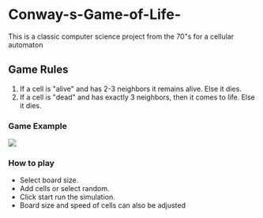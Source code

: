 # Conway-s-Game-of-Life-
This is a classic computer science project from the 70"s for a cellular automaton 


## Game Rules 

1.  If a cell is "alive" and has 2-3 neighbors it remains alive. Else it dies.
2. If a cell is "dead" and has exactly 3 neighbors, then it comes to life. Else it dies.

### Game Example
<img src="https://media.giphy.com/media/r0tJBF2WCIqaqMjFFZ/giphy.gif"/>

### How to play

-  Select board size.
-  Add cells or select random.
-  Click start run the simulation.
-  Board size and speed of cells can also be adjusted 
